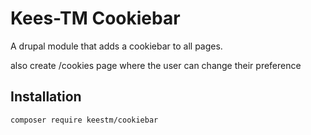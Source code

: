 # Kees-TM Cookiebar

A drupal module that adds a cookiebar to all pages.

also create /cookies page where the user can change their preference

## Installation

    composer require keestm/cookiebar

